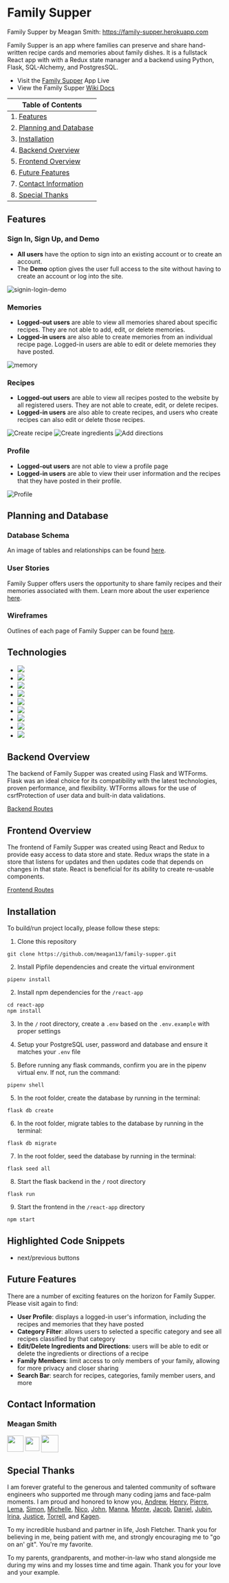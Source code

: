 # Family Supper

Family Supper by Meagan Smith: https://family-supper.herokuapp.com

Family Supper is an app where families can preserve and share hand-written recipe cards and memories about family dishes. It is a fullstack React app with with a Redux state manager and a backend using Python, Flask, SQL-Alchemy, and PostgresSQL. 

* Visit the <a href='https://family-supper.herokuapp.com/'>Family Supper</a> App Live
* View the Family Supper <a href='https://github.com/meagan13/Family-Supper/wiki'>Wiki Docs</a>

| Table of Contents |
| ----------------- |
| 1. [Features](#features) |
| 2. [Planning and Database](#planning-and-database)
| 3. [Installation](#installation) |
| 4. [Backend Overview](#backend-overview)
| 5. [Frontend Overview](#frontend-overview)
| 6. [Future Features](#future-features) |
| 7. [Contact Information](#contact-information) |
| 8. [Special Thanks](#special-thanks) |

## Features
### Sign In, Sign Up, and Demo
* **All users** have the option to sign into an existing account or to create an account.
* The **Demo** option gives the user full access to the site without having to create an account or log into the site.

![signin-login-demo](https://user-images.githubusercontent.com/80067572/132060470-d6115ebb-f891-4f6f-bc06-4e0fe84542e1.gif)

### Memories
* **Logged-out users** are able to view all memories shared about specific recipes. They are not able to add, edit, or delete memories.
* **Logged-in users** are also able to create memories from an individual recipe page. Logged-in users are able to edit or delete memories they have posted.

![memory](https://user-images.githubusercontent.com/80067572/132074297-6247d32b-f7d8-4a05-832f-eea04e53457b.gif)

### Recipes
* **Logged-out users** are able to view all recipes posted to the website by all registered users. They are not able to create, edit, or delete recipes.
* **Logged-in users** are also able to create recipes, and users who create recipes can also edit or delete those recipes. 

![Create recipe](https://user-images.githubusercontent.com/80067572/132275741-d14885e7-1dc5-4caf-a5f6-daa7ddccad58.PNG)
![Create ingredients](https://user-images.githubusercontent.com/80067572/132275852-f7b36b37-50cf-4773-bc39-27322a8f8e28.PNG)
![Add directions](https://user-images.githubusercontent.com/80067572/132275858-f002fe34-857a-4aef-8f60-901d845e2eb4.PNG)

### Profile
* **Logged-out users** are not able to view a profile page
* **Logged-in users** are able to view their user information and the recipes that they have posted in their profile.

![Profile](https://user-images.githubusercontent.com/80067572/132275933-aacc4199-12e9-4ca1-8548-94ffc94def01.PNG)

## Planning and Database
### Database Schema
An image of tables and relationships can be found [here](https://github.com/meagan13/Family-Supper/wiki/Database-Schema). 

### User Stories
Family Supper offers users the opportunity to share family recipes and their memories associated with them. Learn more about the user experience [here](https://github.com/meagan13/Family-Supper/wiki/User-Stories).

### Wireframes
Outlines of each page of Family Supper can be found [here](https://github.com/meagan13/Family-Supper/wiki/Wireframes). 

## Technologies
* <a href="https://developer.mozilla.org/en-US/docs/Web/JavaScript"><img src="https://img.shields.io/badge/-JavaScript-F7DF1E?logo=JavaScript&logoColor=333333" /></a>
* <a href="https://www.postgresql.org/"><img src="https://img.shields.io/badge/-PostgreSQL-336791?logo=PostgreSQL&logoColor=white" /></a>
* <a href="https://nodejs.org/"><img src="https://img.shields.io/badge/Node.js-43853D?style=flat&logo=node.js&logoColor=white"></a>
* <a href="https://reactjs.org/"><img src="https://img.shields.io/badge/react-%2320232a.svg?style=flat&logo=react&logoColor=%2361DAFB"></a>
* <a href="https://redux.js.org/"><img src="https://img.shields.io/badge/redux-%23593d88.svg?style=flat&logo=redux&logoColor=white"></a>
* <a href="https://developer.mozilla.org/en-US/docs/Web/CSS"><img src="https://img.shields.io/badge/-CSS3-1572B6?logo=CSS3" /></a>
* <a href="https://www.python.org/"><img src="https://img.shields.io/badge/Python-3776AB?style=flat&logo=python&logoColor=white" /></a>
* <a href="https://flask.palletsprojects.com/"><img src="https://img.shields.io/badge/Flask-000000?style=flat&logo=flask&logoColor=white" /></a>
* <a href="https://www.heroku.com/home"><img src="https://img.shields.io/badge/Heroku-430098?style=flat&logo=heroku&logoColor=white" /></a>

## Backend Overview
The backend of Family Supper was created using Flask and WTForms. Flask was an ideal choice for its compatibility with the latest technologies, proven performance, and flexibility. WTForms allows for the use of csrfProtection of user data and built-in data validations. 

[Backend Routes](https://github.com/meagan13/Family-Supper/wiki/API-Routes)

## Frontend Overview
The frontend of Family Supper was created using React and Redux to provide easy access to data store and state. Redux wraps the state in a store that listens for updates and then updates code that depends on changes in that state. React is beneficial for its ability to create re-usable components.

[Frontend Routes](https://github.com/meagan13/Family-Supper/wiki/Frontend-Routes)

## Installation
To build/run project locally, please follow these steps:

1. Clone this repository

```shell
git clone https://github.com/meagan13/family-supper.git
```

2. Install Pipfile dependencies and create the virtual environment
```shell
pipenv install
```

2. Install npm dependencies for the `/react-app`

```shell
cd react-app
npm install
```

3. In the `/` root directory, create a `.env` based on the `.env.example` with proper settings

4. Setup your PostgreSQL user, password and database and ensure it matches your `.env` file

5. Before running any flask commands, confirm you are in the pipenv virtual env. If not, run the command:
```shell
pipenv shell
```

5. In the root folder, create the database by running in the terminal:
```shell
flask db create
```

6. In the root folder, migrate tables to the database by running in the terminal:
```shell
flask db migrate
```

7. In the root folder, seed the database by running in the terminal:
```shell
flask seed all
```

8. Start the flask backend in the `/` root directory
```shell
flask run
```

9. Start the frontend in the `/react-app` directory

```javascript
npm start
```

## Highlighted Code Snippets
* next/previous buttons

## Future Features
There are a number of exciting features on the horizon for Family Supper. Please visit again to find:
* **User Profile**: displays a logged-in user's information, including the recipes and memories that they have posted
* **Category Filter**: allows users to selected a specific category and see all recipes classified by that category
* **Edit/Delete Ingredients and Directions**: users will be able to edit or delete the ingredients or directions of a recipe
* **Family Members**: limit access to only members of your family, allowing for more privacy and closer sharing
* **Search Bar**: search for recipes, categories, family member users, and more

## Contact Information
### Meagan Smith
<a href="https://www.linkedin.com/in/meaganhsmith/"><img src="https://cdn3.iconfinder.com/data/icons/free-social-icons/67/linkedin_circle_black-512.png" height="38" align="middle" /></a>
<a href="https://github.com/meagan13"><img src="https://image.flaticon.com/icons/png/512/25/25231.png" height="33" align="middle" /></a>
<a href="mailto:meagan.h.smith@gmail.com"><img src="https://img.icons8.com/dotty/80/000000/email.png" height="40" align="middle" /></a>

## Special Thanks
I am forever grateful to the generous and talented community of software engineers who supported me through many coding jams and face-palm moments. I am proud and honored to know you, [Andrew](https://github.com/andru17urdna), [Henry](https://github.com/hnrywltn), [Pierre](https://github.com/TheGuilbotine), [Lema](https://github.com/lemlooma), [Simon](https://github.com/Simonvargas), [Michelle](https://github.com/michellekontoff), [Nico](https://github.com/nicopierson), [John](https://github.com/Jomix-13), [Manna](https://github.com/makon57), [Monte](https://github.com/theflaggship), [Jacob](https://github.com/WellerJay118), [Daniel](https://github.com/danielmay1994), [Jubin](https://github.com/Jubintgh), [Irina](https://github.com/IrinaAmzashvili), [Justice](https://github.com/jujmart), [Torrell](https://github.com/tkenned2020), and [Kagen](https://github.com/KagenLH). 

To my incredible husband and partner in life, Josh Fletcher. Thank you for believing in me, being patient with me, and strongly encouraging me to "go on an' git". You're my favorite.

To my parents, grandparents, and mother-in-law who stand alongside me during my wins and my losses time and time again. Thank you for your love and your example.
